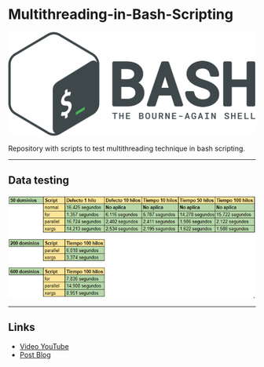 # Multithreading-in-Bash-Scripting

<div align="center">
  <img src="/img/bash-logo.png" width=750px>
</div>

Repository with scripts to test multithreading technique in bash scripting.

---
## Data testing

<div align="center">
  <img src="/img/data-testing.png" width=750px>
</div>

---
## Links

- [Video YouTube](https://www.youtube.com/watch?v=AoCycqhOgD8&t=259s&ab_channel=iTrox)
- [Post Blog](https://sites.google.com/view/itrox/blog/multithreading-en-bash-scripting)
